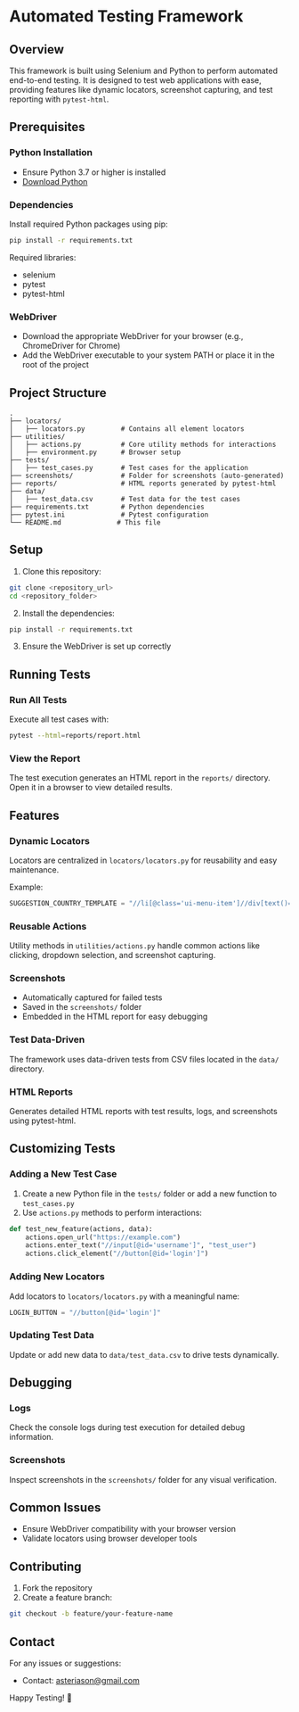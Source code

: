 # Automated Testing Framework

## Overview
This framework is built using Selenium and Python to perform automated end-to-end testing. It is designed to test web applications with ease, providing features like dynamic locators, screenshot capturing, and test reporting with `pytest-html`.

## Prerequisites

### Python Installation
- Ensure Python 3.7 or higher is installed
- [Download Python](https://www.python.org/downloads/)

### Dependencies
Install required Python packages using pip:

```bash
pip install -r requirements.txt
```

Required libraries:
- selenium
- pytest
- pytest-html

### WebDriver
- Download the appropriate WebDriver for your browser (e.g., ChromeDriver for Chrome)
- Add the WebDriver executable to your system PATH or place it in the root of the project

## Project Structure
```
.
├── locators/
│   ├── locators.py         # Contains all element locators
├── utilities/
│   ├── actions.py          # Core utility methods for interactions
│   ├── environment.py      # Browser setup
├── tests/
│   ├── test_cases.py       # Test cases for the application
├── screenshots/            # Folder for screenshots (auto-generated)
├── reports/                # HTML reports generated by pytest-html
├── data/
│   ├── test_data.csv       # Test data for the test cases
├── requirements.txt        # Python dependencies
├── pytest.ini              # Pytest configuration
└── README.md              # This file
```

## Setup

1. Clone this repository:
```bash
git clone <repository_url>
cd <repository_folder>
```

2. Install the dependencies:
```bash
pip install -r requirements.txt
```

3. Ensure the WebDriver is set up correctly

## Running Tests

### Run All Tests
Execute all test cases with:
```bash
pytest --html=reports/report.html
```

### View the Report
The test execution generates an HTML report in the `reports/` directory. Open it in a browser to view detailed results.

## Features

### Dynamic Locators
Locators are centralized in `locators/locators.py` for reusability and easy maintenance.

Example:
```python
SUGGESTION_COUNTRY_TEMPLATE = "//li[@class='ui-menu-item']//div[text()='{}']"
```

### Reusable Actions
Utility methods in `utilities/actions.py` handle common actions like clicking, dropdown selection, and screenshot capturing.

### Screenshots
- Automatically captured for failed tests
- Saved in the `screenshots/` folder
- Embedded in the HTML report for easy debugging

### Test Data-Driven
The framework uses data-driven tests from CSV files located in the `data/` directory.

### HTML Reports
Generates detailed HTML reports with test results, logs, and screenshots using pytest-html.

## Customizing Tests

### Adding a New Test Case
1. Create a new Python file in the `tests/` folder or add a new function to `test_cases.py`
2. Use `actions.py` methods to perform interactions:

```python
def test_new_feature(actions, data):
    actions.open_url("https://example.com")
    actions.enter_text("//input[@id='username']", "test_user")
    actions.click_element("//button[@id='login']")
```

### Adding New Locators
Add locators to `locators/locators.py` with a meaningful name:
```python
LOGIN_BUTTON = "//button[@id='login']"
```

### Updating Test Data
Update or add new data to `data/test_data.csv` to drive tests dynamically.

## Debugging

### Logs
Check the console logs during test execution for detailed debug information.

### Screenshots
Inspect screenshots in the `screenshots/` folder for any visual verification.

## Common Issues
- Ensure WebDriver compatibility with your browser version
- Validate locators using browser developer tools

## Contributing
1. Fork the repository
2. Create a feature branch:
```bash
git checkout -b feature/your-feature-name
```

## Contact
For any issues or suggestions:
- Contact: asteriason@gmail.com

Happy Testing! 🚀
